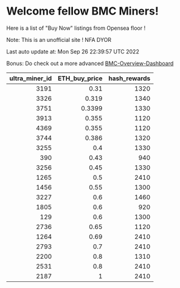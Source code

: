 # Welcome fellow BMC Miners!
Here is a list of "Buy Now" listings from Opensea floor !

Note: This is an unofficial site ! NFA DYOR

Last auto update at: Mon Sep 26 22:39:57 UTC 2022

Bonus: Do check out a more advanced [BMC-Overview-Dashboard](https://dune.com/defifunk/BMC-Overview-Dashboard)


|   ultra_miner_id |   ETH_buy_price |   hash_rewards |
|-----------------:|----------------:|---------------:|
|             3191 |          0.31   |           1320 |
|             3326 |          0.319  |           1340 |
|             3751 |          0.3399 |           1330 |
|             3913 |          0.355  |           1120 |
|             4369 |          0.355  |           1120 |
|             3744 |          0.386  |           1320 |
|             3255 |          0.4    |           1330 |
|              390 |          0.43   |            940 |
|             3256 |          0.45   |           1330 |
|             1265 |          0.5    |           2410 |
|             1456 |          0.55   |           1300 |
|             3227 |          0.6    |           1460 |
|             1805 |          0.6    |            920 |
|              129 |          0.6    |           1300 |
|             2736 |          0.65   |           1120 |
|             1264 |          0.69   |           2410 |
|             2793 |          0.7    |           2410 |
|             2200 |          0.8    |           1310 |
|             2531 |          0.8    |           2410 |
|             2187 |          1      |           2410 |